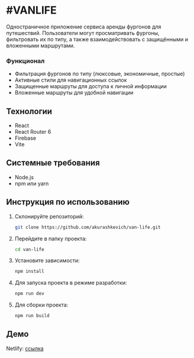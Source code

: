 # #VANLIFE

Одностраничное приложение сервиса аренды фургонов для путешествий. Пользователи могут просматривать фургоны, фильтровать их по типу, а также взаимодействовать с защищёнными и вложенными маршрутами.

### Функционал
- Фильтрация фургонов по типу (люксовые, экономичные, простые)
- Активные стили для навигационных ссылок
- Защищенные маршруты для доступа к личной информации
- Вложенные маршруты для удобной навигации
  
## Технологии

- React
- React Router 6
- Firebase
- Vite

## Системные требования

- Node.js
- npm или yarn

## Инструкция по использованию
1. Склонируйте репозиторий:
   ```bash
   git clone https://github.com/akurashkevich/van-life.git
   ```
2. Перейдите в папку проекта:
   ```bash
   cd van-life
   ```
3. Установите зависимости:
   ```bash
   npm install
   ```
4. Для запуска проекта в режиме разработки:
   ```bash
   npm run dev
   ```
5. Для сборки проекта:
   ```bash
   npm run build
   ```

## Демо

Netlify: [ссылка](https://taupe-peony-246da2.netlify.app)

